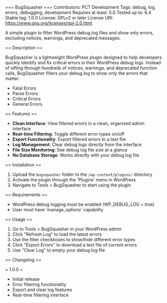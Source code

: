 === BugSquasher ===
Contributors: PCT Development
Tags: debug, log, errors, debugging, development
Requires at least: 5.0
Tested up to: 6.4
Stable tag: 1.0.0
License: GPLv2 or later
License URI: https://www.gnu.org/licenses/gpl-2.0.html

A simple plugin to filter WordPress debug.log files and show only errors, excluding notices, warnings, and deprecated messages.

== Description ==

BugSquasher is a lightweight WordPress plugin designed to help developers quickly identify and fix critical errors in their WordPress debug logs. Instead of sifting through hundreds of notices, warnings, and deprecated function calls, BugSquasher filters your debug.log to show only the errors that matter:

* Fatal Errors
* Parse Errors  
* Critical Errors
* General Errors

== Features ==

* **Clean Interface**: View filtered errors in a clean, organized admin interface
* **Real-time Filtering**: Toggle different error types on/off
* **Export Functionality**: Export filtered errors to a text file
* **Log Management**: Clear debug logs directly from the interface
* **File Size Monitoring**: See debug log file size at a glance
* **No Database Storage**: Works directly with your debug.log file

== Installation ==

1. Upload the `bugsquasher` folder to the `/wp-content/plugins/` directory
2. Activate the plugin through the 'Plugins' menu in WordPress
3. Navigate to Tools > BugSquasher to start using the plugin

== Requirements ==

* WordPress debug logging must be enabled (WP_DEBUG_LOG = true)
* User must have 'manage_options' capability

== Usage ==

1. Go to Tools > BugSquasher in your WordPress admin
2. Click "Refresh Log" to load the latest errors
3. Use the filter checkboxes to show/hide different error types
4. Click "Export Errors" to download a text file of current errors
5. Use "Clear Log" to empty your debug.log file

== Changelog ==

= 1.0.0 =
* Initial release
* Error filtering functionality
* Export and clear log features
* Real-time filtering interface